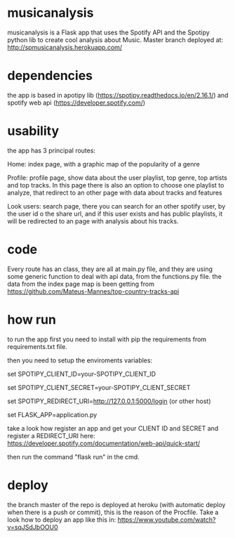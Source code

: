 # musicanalysis
musicanalysis is a Flask app that uses the Spotify API and the Spotipy python lib to create cool analysis about Music.
Master branch deployed at: http://spmusicanalysis.herokuapp.com/

# dependencies
the app is based in apotipy lib (https://spotipy.readthedocs.io/en/2.16.1/) and spotify web api (https://developer.spotify.com/)

# usability
the app has 3 principal routes:

Home: index page, with a graphic map of the popularity of a genre

Profile: profile page, show data about the user playlist, top genre, top artists and top tracks. In this page there is also an option to choose one playlist to analyze, that redirect to an other page with data about tracks and features

Look users: search page, there you can search for an other spotify user, by the user id o the share url, and if this user exists and has public playlists, it will be redirected to an page with analysis about his tracks.


# code
Every route has an class, they are all at main.py file, and they are using some generic function to deal with api data, from the functions.py file. the data from the index page map is been getting from https://github.com/Mateus-Mannes/top-country-tracks-api


# how run
to run the app first you need to install with pip the requirements from requirements.txt file.

then you need to setup the enviroments variables:

set SPOTIPY_CLIENT_ID=your-SPOTIPY_CLIENT_ID

set SPOTIPY_CLIENT_SECRET=your-SPOTIPY_CLIENT_SECRET

set SPOTIPY_REDIRECT_URI=http://127.0.0.1:5000/login (or other host)

set FLASK_APP=application.py

take a look how register an app and get your CLIENT ID and SECRET and register a REDIRECT_URI here: https://developer.spotify.com/documentation/web-api/quick-start/

then run the command "flask run" in the cmd.


# deploy
the branch master of the repo is deployed at heroku (with automatic deploy when there is a push or commit), this is the reason of the Procfile. Take a look how to deploy an app like this in: https://www.youtube.com/watch?v=sqJSdJbOOU0
